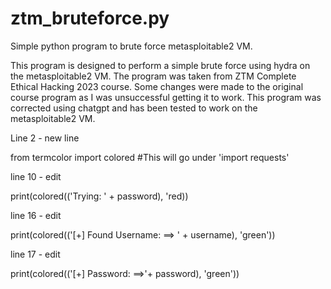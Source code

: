 # ztm_bruteforce.py
Simple python program to brute force metasploitable2 VM. 

This program is designed to perform a simple brute force using hydra on the metasploitable2 VM. 
The program was taken from ZTM Complete Ethical Hacking 2023 course. Some changes were made to the
original course program as I was unsuccessful getting it to work. This program was corrected using
chatgpt and has been tested to work on the metasploitable2 VM.


Line 2 - new line

from termcolor import colored #This will go under 'import requests'

line 10 - edit

print(colored(('Trying: ' + password), 'red))

line 16 - edit

print(colored(('[+] Found Username: ==> ' + username), 'green'))

line 17 - edit

print(colored(('[+] Password: ==>'+ password), 'green')) 
